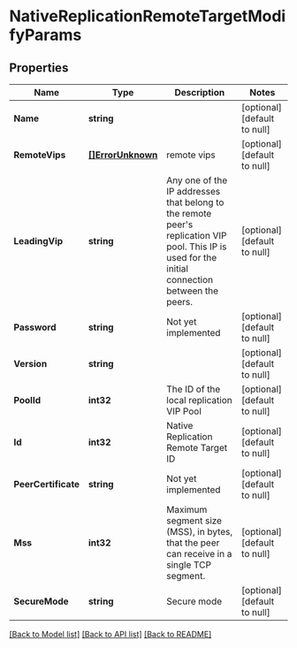 # NativeReplicationRemoteTargetModifyParams

## Properties
Name | Type | Description | Notes
------------ | ------------- | ------------- | -------------
**Name** | **string** |  | [optional] [default to null]
**RemoteVips** | [**[]ErrorUnknown**](.md) | remote vips | [optional] [default to null]
**LeadingVip** | **string** | Any one of the IP addresses that belong to the remote peer&#39;s replication VIP pool. This IP is used for the initial connection between the peers. | [optional] [default to null]
**Password** | **string** | Not yet implemented | [optional] [default to null]
**Version** | **string** |  | [optional] [default to null]
**PoolId** | **int32** | The ID of the local replication VIP Pool | [optional] [default to null]
**Id** | **int32** | Native Replication Remote Target ID | [optional] [default to null]
**PeerCertificate** | **string** | Not yet implemented | [optional] [default to null]
**Mss** | **int32** | Maximum segment size (MSS), in bytes, that the peer can receive in a single TCP segment. | [optional] [default to null]
**SecureMode** | **string** | Secure mode | [optional] [default to null]

[[Back to Model list]](../README.md#documentation-for-models) [[Back to API list]](../README.md#documentation-for-api-endpoints) [[Back to README]](../README.md)


